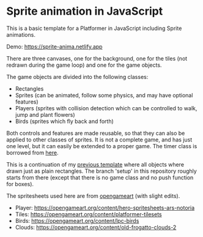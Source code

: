 # Sprite animation in JavaScript

This is a basic template for a Platformer in JavaScript including Sprite animations.

Demo: https://sprite-anima.netlify.app

There are three canvases, one for the background, one for the tiles (not redrawn during the game loop) and one for the game objects.

The game objects are divided into the following classes:

-   Rectangles
-   Sprites (can be animated, follow some physics, and may have optional features)
-   Players (sprites with collision detection which can be controlled to walk, jump and plant flowers)
-   Birds (sprites which fly back and forth)

Both controls and features are made reusable, so that they can also be applied to other classes of sprites. It is not a complete game, and has just one level, but it can easily be extended to a proper game. The timer class is borrowed from [here](https://github.com/meth-meth-method/super-mario).

This is a continuation of my [previous template](https://github.com/ScriptRaccoon/jump-and-run-template) where all objects where drawn just as plain rectangles. The branch 'setup' in this repository roughly starts from there (except that there is no game class and no push function for boxes).

The spritesheets used here are from [opengameart](https://opengameart.org) (with slight edits).

-   Player: https://opengameart.org/content/hero-spritesheets-ars-notoria
-   Tiles: https://opengameart.org/content/platformer-tilesets
-   Birds: https://opengameart.org/content/lpc-birds
-   Clouds: https://opengameart.org/content/old-frogatto-clouds-2
